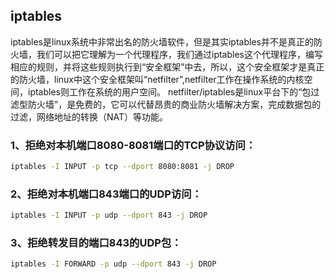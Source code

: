 ## iptables

iptables是linux系统中非常出名的防火墙软件，但是其实iptables并不是真正的防火墙，我们可以把它理解为一个代理程序，我们通过iptables这个代理程序，编写相应的规则，并将这些规则执行到“安全框架”中去，所以，这个安全框架才是真正的防火墙，linux中这个安全框架叫“netfilter”,netfilter工作在操作系统的内核空间，iptables则工作在系统的用户空间。
netfilter/iptables是linux平台下的“包过滤型防火墙”，是免费的，它可以代替昂贵的商业防火墙解决方案，完成数据包的过滤，网络地址的转换（NAT）等功能。


### 1、拒绝对本机端口8080-8081端口的TCP协议访问：
```sh
iptables -I INPUT -p tcp --dport 8080:8081 -j DROP
```
### 2、拒绝对本机端口843端口的UDP访问：
```sh
iptables -I INPUT -p udp --dport 843 -j DROP
```
### 3、拒绝转发目的端口843的UDP包：
```sh
iptables -I FORWARD -p udp --dport 843 -j DROP
```
